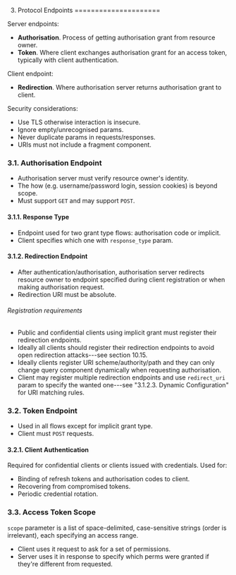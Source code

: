 3. Protocol Endpoints
=====================

Server endpoints:

* **Authorisation**. Process of getting authorisation grant from
  resource owner.
* **Token**. Where client exchanges authorisation grant for an
  access token, typically with client authentication.

Client endpoint:

* **Redirection**. Where authorisation server returns authorisation
  grant to client.

Security considerations:

* Use TLS otherwise interaction is insecure.
* Ignore empty/unrecognised params.
* Never duplicate params in requests/responses.
* URIs must not include a fragment component.


### 3.1. Authorisation Endpoint

* Authorisation server must verify resource owner's identity.
* The how (e.g. username/password login, session cookies) is beyond scope.
* Must support `GET` and may support `POST`.

#### 3.1.1. Response Type
* Endpoint used for two grant type flows: authorisation code or implicit.
* Client specifies which one with `response_type` param.

#### 3.1.2. Redirection Endpoint
* After authentication/authorisation, authorisation server redirects
  resource owner to endpoint specified during client registration or
  when making authorisation request.
* Redirection URI must be absolute.

###### Registration requirements
* Public and confidential clients using implicit grant must register
  their redirection endpoints.
* Ideally all clients should register their redirection endpoints to
  avoid open redirection attacks---see section 10.15.
* Ideally clients register URI scheme/authority/path and they can only
  change query component dynamically when requesting authorisation.
* Client may register multiple redirection endpoints and use `redirect_uri`
  param to specify the wanted one---see "3.1.2.3. Dynamic Configuration"
  for URI matching rules.


### 3.2. Token Endpoint

* Used in all flows except for implicit grant type.
* Client must `POST` requests.

#### 3.2.1. Client Authentication
Required for confidential clients or clients issued with credentials.
Used for:

* Binding of refresh tokens and authorisation codes to client.
* Recovering from compromised tokens.
* Periodic credential rotation.


### 3.3. Access Token Scope

`scope` parameter is a list of space-delimited, case-sensitive strings
(order is irrelevant), each specifying an access range.

* Client uses it request to ask for a set of permissions.
* Server uses it in response to specify which perms were granted if
  they're different from requested.


